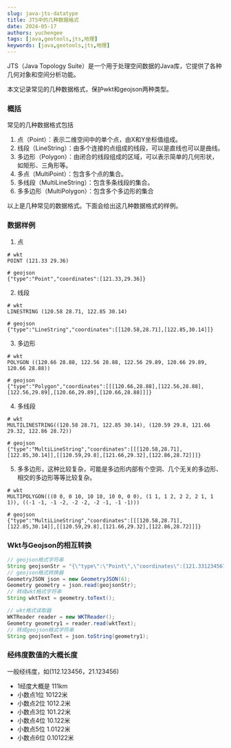 ```yaml
---
slug: java-jts-datatype
title: JTS中的几种数据格式
date: 2024-05-17
authors: yuchengee
tags: [java,geotools,jts,地理]
keywords: [java,geotools,jts,地理]
---
```

JTS（Java Topology Suite）是一个用于处理空间数据的Java库，它提供了各种几何对象和空间分析功能。

本文记录常见的几种数据格式，保护wkt和geojson两种类型。
<!--truncate-->
### 概括
常见的几种数据格式包括
1. 点（Point）：表示二维空间中的单个点，由X和Y坐标值组成。
2. 线段（LineString）：由多个连接的点组成的线段，可以是直线也可以是曲线。
3. 多边形（Polygon）：由闭合的线段组成的区域，可以表示简单的几何形状，如矩形、三角形等。
4. 多点（MultiPoint）：包含多个点的集合。
5. 多线段（MultiLineString）：包含多条线段的集合。
6. 多多边形（MultiPolygon）：包含多个多边形的集合

以上是几种常见的数据格式。下面会给出这几种数据格式的样例。

### 数据样例
1. 点
```
# wkt
POINT (121.33 29.36)

# geojson
{"type":"Point","coordinates":[121.33,29.36]}
```

2. 线段
```
# wkt
LINESTRING (120.58 28.71, 122.85 30.14)

# geojson
{"type":"LineString","coordinates":[[120.58,28.71],[122.85,30.14]]}
```

3. 多边形
```
# wkt
POLYGON ((120.66 28.88, 122.56 28.88, 122.56 29.89, 120.66 29.89, 120.66 28.88))

# geojson
{"type":"Polygon","coordinates":[[[120.66,28.88],[122.56,28.88],[122.56,29.89],[120.66,29.89],[120.66,28.88]]]}
```

4. 多线段
```
# wkt
MULTILINESTRING((120.58 28.71, 122.85 30.14), (120.59 29.8, 121.66 29.32, 122.86 28.72))

# geojson
{"type":"MultiLineString","coordinates":[[[120.58,28.71],[122.85,30.14]],[[120.59,29.8],[121.66,29.32],[122.86,28.72]]]}
```

5. 多多边形，这种比较复杂，可能是多边形内部有个空洞、几个无关的多边形、相交的多边形等等比较复杂。
```
# wkt
MULTIPOLYGON(((0 0, 0 10, 10 10, 10 0, 0 0), (1 1, 1 2, 2 2, 2 1, 1 1)), ((-1 -1, -1 -2, -2 -2, -2 -1, -1 -1)))

# geojson
{"type":"MultiLineString","coordinates":[[[120.58,28.71],[122.85,30.14]],[[120.59,29.8],[121.66,29.32],[122.86,28.72]]]}
```


### Wkt与Geojson的相互转换
```java  title='User.java' icon='logos:java'
// geojson格式字符串
String geojsonStr = "{\"type\":\"Point\",\"coordinates\":[121.331234567,29.368754622]}";
// geojson格式转换器
GeometryJSON json = new GeometryJSON(6);
Geometry geometry = json.read(geojsonStr);
// 转成wkt格式字符串
String wktText = geometry.toText();

// wkt格式读取器
WKTReader reader = new WKTReader();
Geometry geometry1 = reader.read(wktText);
// 转成geojson格式字符串
String geojsonText = json.toString(geometry1);
```

### 经纬度数值的大概长度
一般经纬度，如(112.123456，21.123456)
- 1经度大概是 111km
- 小数点1位 10122米
- 小数点2位 1012.2米
- 小数点3位 101.22米
- 小数点4位 10.122米
- 小数点5位 1.0122米	
- 小数点6位 0.10122米
